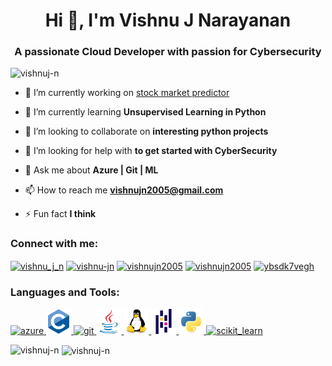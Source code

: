 <h1 align="center">Hi 👋, I'm Vishnu J Narayanan</h1>
<h3 align="center">A passionate Cloud Developer with passion for Cybersecurity</h3>

<p align="left"> <img src="https://komarev.com/ghpvc/?username=vishnuj-n&label=Profile%20views&color=0e75b6&style=flat" alt="vishnuj-n" /> </p>

- 🔭 I’m currently working on [stock market predictor](https://github.com/Vishnuj-n/stock-market-predictor)

- 🌱 I’m currently learning **Unsupervised Learning in Python**

- 👯 I’m looking to collaborate on **interesting python projects**

- 🤝 I’m looking for help with **to get started with CyberSecurity**

- 💬 Ask me about **Azure | Git | ML**

- 📫 How to reach me **vishnujn2005@gmail.com**

- ⚡ Fun fact **I think**

<h3 align="left">Connect with me:</h3>
<p align="left">
<a href="https://twitter.com/vishnu_j_n" target="blank"><img align="center" src="https://raw.githubusercontent.com/rahuldkjain/github-profile-readme-generator/master/src/images/icons/Social/twitter.svg" alt="vishnu_j_n" height="30" width="40" /></a>
<a href="https://linkedin.com/in/vishnu-jn" target="blank"><img align="center" src="https://raw.githubusercontent.com/rahuldkjain/github-profile-readme-generator/master/src/images/icons/Social/linked-in-alt.svg" alt="vishnu-jn" height="30" width="40" /></a>
<a href="https://kaggle.com/vishnujn2005" target="blank"><img align="center" src="https://raw.githubusercontent.com/rahuldkjain/github-profile-readme-generator/master/src/images/icons/Social/kaggle.svg" alt="vishnujn2005" height="30" width="40" /></a>
<a href="https://instagram.com/vishnujn2005" target="blank"><img align="center" src="https://raw.githubusercontent.com/rahuldkjain/github-profile-readme-generator/master/src/images/icons/Social/instagram.svg" alt="vishnujn2005" height="30" width="40" /></a>
<a href="https://www.leetcode.com/ybsdk7vegh" target="blank"><img align="center" src="https://raw.githubusercontent.com/rahuldkjain/github-profile-readme-generator/master/src/images/icons/Social/leet-code.svg" alt="ybsdk7vegh" height="30" width="40" /></a>
</p>

<h3 align="left">Languages and Tools:</h3>
<p align="left"> <a href="https://azure.microsoft.com/en-in/" target="_blank" rel="noreferrer"> <img src="https://www.vectorlogo.zone/logos/microsoft_azure/microsoft_azure-icon.svg" alt="azure" width="40" height="40"/> </a> <a href="https://www.cprogramming.com/" target="_blank" rel="noreferrer"> <img src="https://raw.githubusercontent.com/devicons/devicon/master/icons/c/c-original.svg" alt="c" width="40" height="40"/> </a> <a href="https://git-scm.com/" target="_blank" rel="noreferrer"> <img src="https://www.vectorlogo.zone/logos/git-scm/git-scm-icon.svg" alt="git" width="40" height="40"/> </a> <a href="https://www.java.com" target="_blank" rel="noreferrer"> <img src="https://raw.githubusercontent.com/devicons/devicon/master/icons/java/java-original.svg" alt="java" width="40" height="40"/> </a> <a href="https://www.linux.org/" target="_blank" rel="noreferrer"> <img src="https://raw.githubusercontent.com/devicons/devicon/master/icons/linux/linux-original.svg" alt="linux" width="40" height="40"/> </a> <a href="https://pandas.pydata.org/" target="_blank" rel="noreferrer"> <img src="https://raw.githubusercontent.com/devicons/devicon/2ae2a900d2f041da66e950e4d48052658d850630/icons/pandas/pandas-original.svg" alt="pandas" width="40" height="40"/> </a> <a href="https://www.python.org" target="_blank" rel="noreferrer"> <img src="https://raw.githubusercontent.com/devicons/devicon/master/icons/python/python-original.svg" alt="python" width="40" height="40"/> </a> <a href="https://scikit-learn.org/" target="_blank" rel="noreferrer"> <img src="https://upload.wikimedia.org/wikipedia/commons/0/05/Scikit_learn_logo_small.svg" alt="scikit_learn" width="40" height="40"/> </a> </p>

<p><img align="left" src="https://github-readme-stats.vercel.app/api/top-langs?username=vishnuj-n&show_icons=true&locale=en&layout=compact" alt="vishnuj-n" /></p>

<p>&nbsp;<img align="center" src="https://github-readme-stats.vercel.app/api?username=vishnuj-n&show_icons=true&locale=en" alt="vishnuj-n" /></p>
